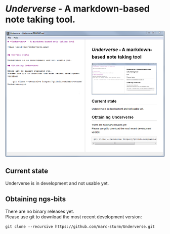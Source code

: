 # *Underverse* - A markdown-based note taking tool.

![Alt text](/doc/Underverse.png)


## Current state

Underverse is in development and not usable yet.

## Obtaining ngs-bits

There are no binary releases yet.  
Please use git to download the most recent development version:

    git clone --recursive https://github.com/marc-sturm/Underverse.git
